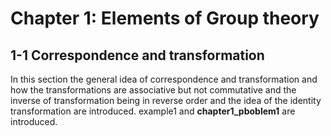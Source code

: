 # Chapter 1: Elements of Group theory

## 1-1 Correspondence and transformation 

In this section the general idea of correspondence and transformation and how the transformations are associative but not commutative and the inverse of transformation being in reverse order and the idea of the identity transformation are introduced.
example1 and **chapter1_pboblem1** are introduced.